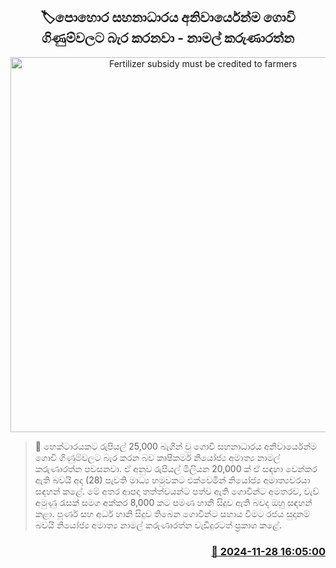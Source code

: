 <p align='center'><b><h2 align='center' title='Fertilizer subsidy must be credited to farmers' accounts - Namal Karunaratne'>🏷පොහොර සහනාධාරය අනිවාර්යෙන්ම ගොවි ගිණුම්වලට බැර කරනවා - නාමල් කරුණාරත්න</h2></b></p>
<p align='center'><img src='https://helakuru.sgp1.cdn.digitaloceanspaces.com/esana/images/lib/namal-karunarathne-gg.jpg' width='600' alt='Fertilizer subsidy must be credited to farmers' accounts - Namal Karunaratne'></p>

>📝 හෙක්ටාරයකට රුපියල් 25,000 බැගින් වු ගොවි සහනාධාරය අනිවාර්යෙන්ම ගොවි ගිණුම්වලට බැර කරන බව කෘෂිකර්ම නියෝජ්‍ය අමාත්‍ය නාමල් කරුණාරත්න පවසනවා.
ඒ අනුව රුපියල් මිලියන 20,000 ක් ඒ සඳහා වෙන්කර ඇති බවයි අද (28) පැවති මාධ්‍ය හමුවකට එක්වෙමින් නියෝජ්‍ය අමාත්‍යවරයා සඳහන් කළේ.
මේ අතර ආපදා තත්ත්වයන්ට පත්ව ඇති ගොවීන්ට අමතරව, වැව් අමුණු රැසක් සමග අක්කර 8,000 කට පමණ හානි සිදුව ඇති බවද ඔහු සඳහන් කළා.
පූර්ණ සහ අර්ධ හානි සිදුව තිබෙන ගොවීන්ට සහාය වීමට රජය සුදානම් බවයි නියෝජ්‍ය අමාත්‍ය නාමල් කරුණාරත්න වැඩිදුරටත් ප්‍රකාශ කළේ.


<h3 align='right'><a href='https://www.helakuru.lk/esana/p/105546/'>📅 2024-11-28 16:05:00</a></h3>
